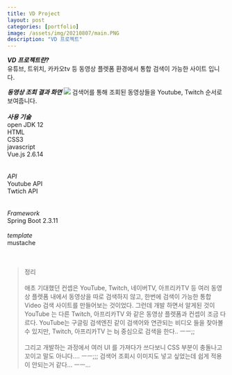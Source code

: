 ```yaml
---
title: VD Project
layout: post
categories: [portfolio]
image: /assets/img/20210807/main.PNG
description: "VD 프로젝트"
---
```


_**VD 프로젝트란?<br>**_
유튜브, 트위치, 카카오tv 등 동영상 플렛폼 환경에서 통합 검색이 가능한 사이트 입니다. 

_**동영상 조회 결과 화면**_
<img src="/showRoom/assets/img/20210807/main.PNG"> 
검색어를 통해 조회된 동영상들을 Youtube, Twitch 순서로 보여줍니다. 
<br>
<br>
_**사용 기술<br>**_
open JDK 12<br>
HTML<br>
CSS3<br>
javascript<br>
Vue.js 2.6.14<br>
<br>
<br>
_API<br>_
Youtube API<br>
Twtich API<br>
<br>
<br>
_Framework<br>_
Spring Boot 2.3.11
<br>
<br>
_template<br>_
mustache<br>
<br>
<br>
> 정리<br><br>
> 애초 기대했던 컨셉은 YouTube, Twitch, 네이버TV, 아프리카TV 등 여러 동영상 플렛폼 내에서 동영상을 따로 검색하지 않고, 한번에 검색이 가능한 통합 Video 검색 사이트를 만들어보는 것이었다. 그런데 개발 하면서 알게된 것이 YouTube 는 다른 Twitch, 아프리카TV 와 같은 동영상 플렛폼과 컨셉이 조금 다르다. YouTube는 구글링 검색엔진 같이 검색어와 연관되는 비디오 들을 찾아볼수 있지만, Twitch, 아프리카TV 는 bj 중심으로 검색을 한다.. ㅡㅡ;; <br><br>
> 그리고 개발하는 과정에서 여러 UI 를 가져다가 쓰다보니 CSS 부분이 충돌나고 꼬이고 말도 아니다.... ㅡㅡ;;; 검색어 조회시 이미지도 넣고 싶었는데 쉽게 적용이 안되는거 같다... ㅡㅡ... 
> 
> 


 
